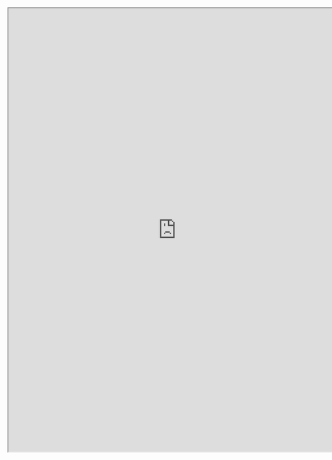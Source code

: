 

<iframe src="https://nbviewer.jupyter.org/github/windmissing/programming_basics_for_ML/blob/master/jupyter/pandas/HandleData.ipynb" width="150%" height="1000"></iframe>